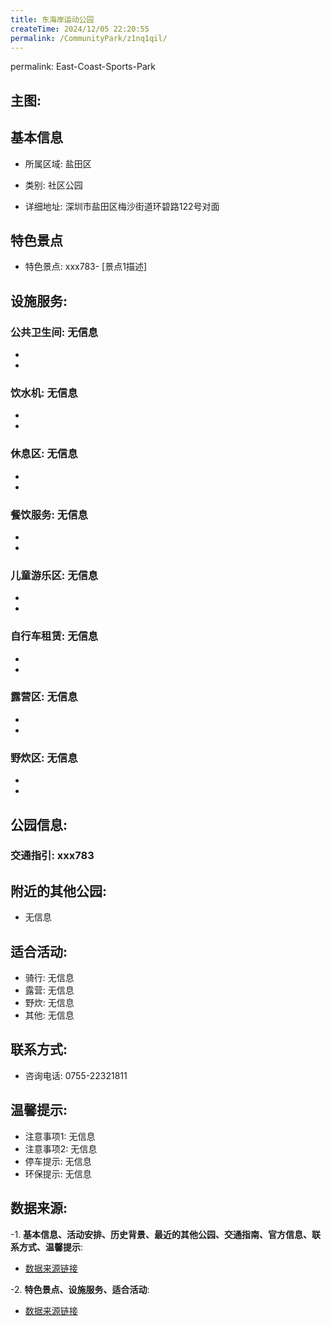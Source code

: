 ```yaml
---
title: 东海岸运动公园
createTime: 2024/12/05 22:20:55
permalink: /CommunityPark/z1nq1qil/
---
```

permalink: East-Coast-Sports-Park
## 主图:
<ImageCard
image="https://cgj.sz.gov.cn/img/4/4015/4015955/10807312.jpg"
title= "东海岸运动公园"
description= "xxxxxx783"
date="2024/12/05"
href="/"
author="深圳公园"
/>
## 基本信息

- 所属区域: 盐田区

- 类别: 社区公园

- 详细地址: 深圳市盐田区梅沙街道环碧路122号对面

## 特色景点
- 特色景点: xxx783- [景点1描述]
## 设施服务:
### 公共卫生间: 无信息
- 
- 
### 饮水机: 无信息
- 
- 
### 休息区: 无信息
- 
- 
### 餐饮服务: 无信息
- 
- 
### 儿童游乐区: 无信息
- 
- 
### 自行车租赁: 无信息
- 
- 
### 露营区: 无信息
- 
- 
### 野炊区: 无信息

- 
- 
## 公园信息:
### 交通指引: xxx783

## 附近的其他公园:
- 无信息

## 适合活动:
- 骑行: 无信息
- 露营: 无信息
- 野炊: 无信息
- 其他: 无信息

## 联系方式:
- 咨询电话: 0755-22321811
## 温馨提示:
- 注意事项1: 无信息
- 注意事项2: 无信息
- 停车提示: 无信息
- 环保提示: 无信息

## 数据来源:
-1. **基本信息、活动安排、历史背景、最近的其他公园、交通指南、官方信息、联系方式、温馨提示**:
- [数据来源链接](https://cgj.sz.gov.cn/xsmh/gysz/sqgy/content/post_10807312.html)

-2. **特色景点、设施服务、适合活动**:
- [数据来源链接](https://cgj.sz.gov.cn/xsmh/gysz/sqgy/content/post_10807312.html)

